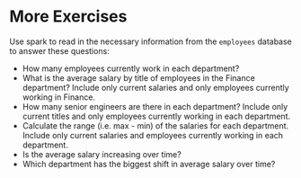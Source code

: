 # More Exercises

Use spark to read in the necessary information from the `employees` database to
answer these questions:

- How many employees currently work in each department?
- What is the average salary by title of employees in the Finance department?
  Include only current salaries and only employees currently working in Finance.
- How many senior engineers are there in each department? Include only current
  titles and only employees currently working in each department.
- Calculate the range (i.e. max - min) of the salaries for each department.
  Include only current salaries and employees currently working in each
  department.
- Is the average salary increasing over time?
- Which department has the biggest shift in average salary over time?
